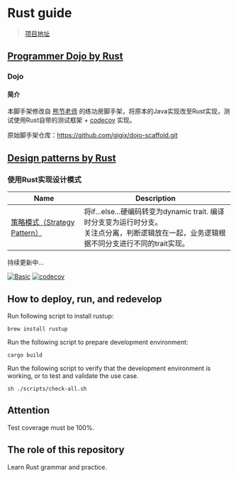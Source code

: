 # Rust guide

> [项目地址](https://github.com/VWWL/rust-guide)

## [Programmer Dojo by Rust](https://github.com/VWWL/rust-guide/tree/master/src/dojo)

### Dojo

#### 简介

本脚手架修改自 [熊节老师](https://github.com/gigix) 的练功房脚手架，将原本的Java实现改至Rust实现，测试使用Rust自带的测试框架 + [codecov](https://codecov.io/gh/VWWL/rust-guide) 实现。

原始脚手架仓库：https://github.com/gigix/dojo-scaffold.git

## [Design patterns by Rust](https://github.com/VWWL/rust-guide/tree/master/src/design_pattern)

### 使用Rust实现设计模式

| Name | Description |
| ---  | ---         |
| [策略模式（Strategy Pattern）](./strategy_pattern/content.rs)| 将if...else...硬编码转变为dynamic trait. 编译时分支变为运行时分支。</br>关注点分离，判断逻辑放在一起，业务逻辑根据不同分支进行不同的trait实现。 |

持续更新中...


[![Basic](https://github.com/VWWL/rust-guide/actions/workflows/main.yml/badge.svg)](https://github.com/VWWL/rust-guide/actions/workflows/main.yml/badge.svg)
[![codecov](https://codecov.io/gh/VWWL/rust-guide/branch/master/graph/badge.svg)](https://codecov.io/gh/VWWL/rust-guide)

## How to deploy, run, and redevelop

Run following script to install rustup:
~~~shell
brew install rustup
~~~

Run the following script to prepare development environment:
~~~shell
cargo build
~~~

Run the following script to verify that the development environment is working, or to test and validate the use case.
~~~shell
sh ./scripts/check-all.sh
~~~

## Attention
Test coverage must be 100%.

## The role of this repository

Learn Rust grammar and practice.
